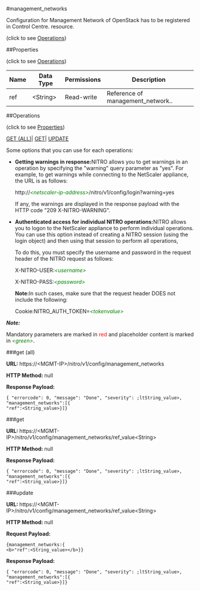 #management_networks



Configuration for Management Network of OpenStack has to be registered in Control Centre. resource.

<span>(click to see [Operations](#operations))</span>



##Properties 

<span>(click to see [Operations](#operations))</span>





<table><thead><tr><th>Name</th><th>Data Type</th><th>Permissions</th><th>Description</th></tr></thead><tbody><tr><td>ref</td><td>&lt;String></td><td>Read-write</td><td>Reference of management_network..</td></tr></tbody></table>

##Operations 

<span>(click to see [Properties](#properties))</span>





[GET (ALL)](#get-all)| [GET](#get)| [UPDATE](#update)





Some options that you can use for each operations:

<ul><li><p><b>Getting warnings in response:</b>NITRO allows you to get warnings in an operation by specifying the "warning" query parameter as "yes". For example, to get warnings while connecting to the NetScaler appliance, the URL is as follows:</p><p>http://<span style="color:green;font-style:italic;">&lt;netscaler-ip-address&gt;</span>/nitro/v1/config/login?warning=yes</p><p>If any, the warnings are displayed in the response payload with the HTTP code "209 X-NITRO-WARNING".</p></li><li><p><b>Authenticated access for individual NITRO operations:</b>NITRO allows you to logon to the NetScaler appliance to perform individual operations. You can use this option instead of creating a NITRO session (using the login object) and then using that session to perform all operations,</p><p>To do this, you must specify the username and password in the request header of the NITRO request as follows:</p><p>X-NITRO-USER:<span style="color:green;font-style:italic;">&lt;username&gt;</span></p><p>X-NITRO-PASS:<span style="color:green;font-style:italic;">&lt;password&gt;</span></p><p><b>Note:</b>In such cases, make sure that the request header DOES not include the following:</p><p>Cookie:NITRO_AUTH_TOKEN=<span style="color:green;font-style:italic;">&lt;tokenvalue&gt;</span></p></li></ul>







***Note:*** 

Mandatory parameters are marked in <span style="color:#FF0000;">red</span> and placeholder content is marked in <span style="color:green;font-style:italic">&lt;green&gt;</span>.



###get (all)







<b>URL: </b>https://&lt;MGMT-IP&gt;/nitro/v1/config/management_networks

<b>HTTP Method: </b>null

<b>Response Payload: </b>
```
{ "errorcode": 0, "message": "Done", "severity": ;ltString_value>, "management_networks":[{
"ref":<String_value>}]}
```







###get







<b>URL: </b>https://&lt;MGMT-IP&gt;/nitro/v1/config/management_networks/ref_value&lt;String&gt;

<b>HTTP Method: </b>null

<b>Response Payload: </b>
```
{ "errorcode": 0, "message": "Done", "severity": ;ltString_value>, "management_networks":[{
"ref":<String_value>}]}
```







###update







<b>URL: </b>https://&lt;MGMT-IP&gt;/nitro/v1/config/management_networks/ref_value&lt;String&gt;

<b>HTTP Method: </b>null

<b>Request Payload: </b>
```
{management_networks:{
<b>"ref":<String_value></b>}}
```

<b>Response Payload: </b>
```
{ "errorcode": 0, "message": "Done", "severity": ;ltString_value>, "management_networks":[{
"ref":<String_value>}]}
```








